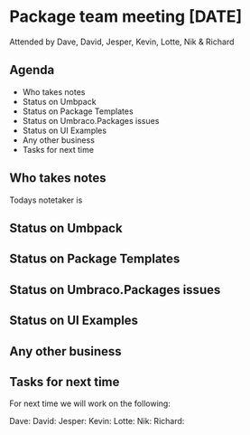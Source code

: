 # Package team meeting [DATE]

Attended by Dave, David, Jesper, Kevin, Lotte, Nik & Richard

## Agenda

- Who takes notes
- Status on Umbpack
- Status on Package Templates
- Status on Umbraco.Packages issues
- Status on UI Examples
- Any other business
- Tasks for next time

## Who takes notes

Todays notetaker is 

## Status on Umbpack



## Status on Package Templates



## Status on Umbraco.Packages issues



## Status on UI Examples



## Any other business



## Tasks for next time

For next time we will work on the following:

Dave: 
David: 
Jesper: 
Kevin: 
Lotte: 
Nik: 
Richard: 
